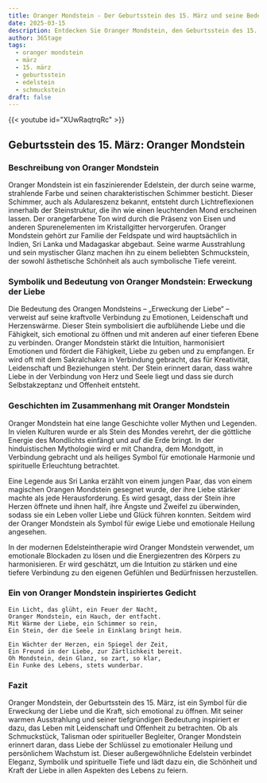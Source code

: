 ```yaml
---
title: Oranger Mondstein - Der Geburtsstein des 15. März und seine Bedeutung
date: 2025-03-15
description: Entdecken Sie Oranger Mondstein, den Geburtsstein des 15. März, der Erweckung der Liebe symbolisiert. Seine Symbolik und Geschichte werden Sie inspirieren.
author: 365tage
tags:
  - oranger mondstein
  - märz
  - 15. märz
  - geburtsstein
  - edelstein
  - schmuckstein
draft: false
---
```


{{< youtube id="XUwRaqtrqRc" >}}

## Geburtsstein des 15. März: Oranger Mondstein

### Beschreibung von Oranger Mondstein

Oranger Mondstein ist ein faszinierender Edelstein, der durch seine warme, strahlende Farbe und seinen charakteristischen Schimmer besticht. Dieser Schimmer, auch als Adulareszenz bekannt, entsteht durch Lichtreflexionen innerhalb der Steinstruktur, die ihn wie einen leuchtenden Mond erscheinen lassen. Der orangefarbene Ton wird durch die Präsenz von Eisen und anderen Spurenelementen im Kristallgitter hervorgerufen. Oranger Mondstein gehört zur Familie der Feldspate und wird hauptsächlich in Indien, Sri Lanka und Madagaskar abgebaut. Seine warme Ausstrahlung und sein mystischer Glanz machen ihn zu einem beliebten Schmuckstein, der sowohl ästhetische Schönheit als auch symbolische Tiefe vereint.

### Symbolik und Bedeutung von Oranger Mondstein: Erweckung der Liebe

Die Bedeutung des Orangen Mondsteins – „Erweckung der Liebe“ – verweist auf seine kraftvolle Verbindung zu Emotionen, Leidenschaft und Herzenswärme. Dieser Stein symbolisiert die aufblühende Liebe und die Fähigkeit, sich emotional zu öffnen und mit anderen auf einer tieferen Ebene zu verbinden. Oranger Mondstein stärkt die Intuition, harmonisiert Emotionen und fördert die Fähigkeit, Liebe zu geben und zu empfangen. Er wird oft mit dem Sakralchakra in Verbindung gebracht, das für Kreativität, Leidenschaft und Beziehungen steht. Der Stein erinnert daran, dass wahre Liebe in der Verbindung von Herz und Seele liegt und dass sie durch Selbstakzeptanz und Offenheit entsteht.

### Geschichten im Zusammenhang mit Oranger Mondstein

Oranger Mondstein hat eine lange Geschichte voller Mythen und Legenden. In vielen Kulturen wurde er als Stein des Mondes verehrt, der die göttliche Energie des Mondlichts einfängt und auf die Erde bringt. In der hinduistischen Mythologie wird er mit Chandra, dem Mondgott, in Verbindung gebracht und als heiliges Symbol für emotionale Harmonie und spirituelle Erleuchtung betrachtet.

Eine Legende aus Sri Lanka erzählt von einem jungen Paar, das von einem magischen Orangen Mondstein gesegnet wurde, der ihre Liebe stärker machte als jede Herausforderung. Es wird gesagt, dass der Stein ihre Herzen öffnete und ihnen half, ihre Ängste und Zweifel zu überwinden, sodass sie ein Leben voller Liebe und Glück führen konnten. Seitdem wird der Oranger Mondstein als Symbol für ewige Liebe und emotionale Heilung angesehen.

In der modernen Edelsteintherapie wird Oranger Mondstein verwendet, um emotionale Blockaden zu lösen und die Energiezentren des Körpers zu harmonisieren. Er wird geschätzt, um die Intuition zu stärken und eine tiefere Verbindung zu den eigenen Gefühlen und Bedürfnissen herzustellen.

### Ein von Oranger Mondstein inspiriertes Gedicht

```
Ein Licht, das glüht, ein Feuer der Nacht,  
Oranger Mondstein, ein Hauch, der entfacht.  
Mit Wärme der Liebe, ein Schimmer so rein,  
Ein Stein, der die Seele in Einklang bringt heim.  

Ein Wächter der Herzen, ein Spiegel der Zeit,  
Ein Freund in der Liebe, zur Zärtlichkeit bereit.  
Oh Mondstein, dein Glanz, so zart, so klar,  
Ein Funke des Lebens, stets wunderbar.  
```

### Fazit

Oranger Mondstein, der Geburtsstein des 15. März, ist ein Symbol für die Erweckung der Liebe und die Kraft, sich emotional zu öffnen. Mit seiner warmen Ausstrahlung und seiner tiefgründigen Bedeutung inspiriert er dazu, das Leben mit Leidenschaft und Offenheit zu betrachten. Ob als Schmuckstück, Talisman oder spiritueller Begleiter, Oranger Mondstein erinnert daran, dass Liebe der Schlüssel zu emotionaler Heilung und persönlichem Wachstum ist. Dieser außergewöhnliche Edelstein verbindet Eleganz, Symbolik und spirituelle Tiefe und lädt dazu ein, die Schönheit und Kraft der Liebe in allen Aspekten des Lebens zu feiern.